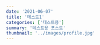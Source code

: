 ```yaml
---
date: '2021-06-07'
title: '테스트1'
categories: ['테스트용']
summary: '테스트용 포스트'
thumbnail: '../images/profile.jpg'
---
```


